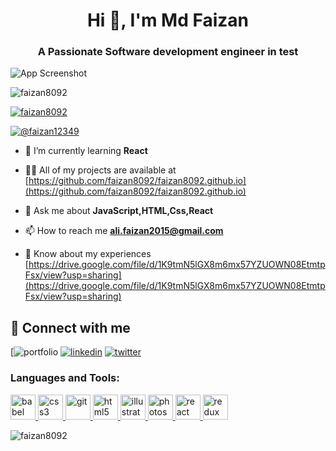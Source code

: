 <h1 align="center">Hi 👋, I'm Md Faizan</h1>
<h3 align="center">A Passionate Software development engineer in test</h3>



![App Screenshot](https://img.freepik.com/free-vector/stay-home-isometric-composition-with-male-character-sitting-table-programming-computer-illustration_1284-64122.jpg?w=740&t=st=1688804038~exp=1688804638~hmac=74141cb65ec8e4f07cc7564088324487e37db838b0cb7a16e9c234baa70bd6e9)


<p align="left"> <img src="https://komarev.com/ghpvc/?username=faizan8092&label=Profile%20views&color=0e75b6&style=flat" alt="faizan8092" /> </p>

<p align="left"> <a href="https://github.com/ryo-ma/github-profile-trophy"><img src="https://github-profile-trophy.vercel.app/?username=faizan8092" alt="faizan8092" /></a> </p>

<p align="left"> <a href="https://twitter.com/@faizan12349" target="blank"><img src="https://img.shields.io/twitter/follow/@faizan12349?logo=twitter&style=for-the-badge" alt="@faizan12349" /></a> </p>

- 🌱 I’m currently learning **React**

- 👨‍💻 All of my projects are available at [https://github.com/faizan8092/faizan8092.github.io](https://github.com/faizan8092/faizan8092.github.io)

- 💬 Ask me about **JavaScript,HTML,Css,React**

- 📫 How to reach me **ali.faizan2015@gmail.com**

- 📄 Know about my experiences [https://drive.google.com/file/d/1K9tmN5lGX8m6mx57YZUOWN08EtmtpFsx/view?usp=sharing](https://drive.google.com/file/d/1K9tmN5lGX8m6mx57YZUOWN08EtmtpFsx/view?usp=sharing)


## 🔗 Connect with me
[![portfolio](https://faizan8092.github.io/)
[![linkedin](https://img.shields.io/badge/linkedin-0A66C2?style=for-the-badge&logo=linkedin&logoColor=white)](https://www.linkedin.com/in/md-faizan-591761203/)
[![twitter](https://img.shields.io/badge/twitter-1DA1F2?style=for-the-badge&logo=twitter&logoColor=white)](https://twitter.com/faizan12349)


<h3 align="left">Languages and Tools:</h3>
<p align="left"> <a href="https://babeljs.io/" target="_blank" rel="noreferrer"> <img src="https://upload.wikimedia.org/wikipedia/commons/thumb/0/02/Babel_Logo.svg/1280px-Babel_Logo.svg.png" alt="babel" width="40" height="40"/> </a> <a href="https://www.w3schools.com/css/" target="_blank" rel="noreferrer"> <img src="https://cdn-icons-png.flaticon.com/512/732/732190.png" alt="css3" width="40" height="40"/> </a> <a href="https://git-scm.com/" target="_blank" rel="noreferrer"> <img src="https://git-scm.com/images/logos/downloads/Git-Icon-1788C.png" alt="git" width="40" height="40"/> </a> <a href="https://www.w3.org/html/" target="_blank" rel="noreferrer"> <img src="https://cdn-icons-png.flaticon.com/512/732/732212.png" alt="html5" width="40" height="40"/> </a> <a href="https://www.adobe.com/in/products/illustrator.html" target="_blank" rel="noreferrer"> <img src="https://www.vectorlogo.zone/logos/adobe_illustrator/adobe_illustrator-icon.svg" alt="illustrator" width="40" height="40"/> </a> <a href="https://www.photoshop.com/en" target="_blank" rel="noreferrer"> <img src="https://cdn-icons-png.flaticon.com/512/5968/5968520.png" alt="photoshop" width="40" height="40"/> </a> <a href="https://reactjs.org/" target="_blank" rel="noreferrer"> <img src="https://cdn-icons-png.flaticon.com/512/1126/1126012.png" alt="react" width="40" height="40"/> </a> <a href="https://redux.js.org" target="_blank" rel="noreferrer"> <img src="https://cdn.icon-icons.com/icons2/2415/PNG/512/redux_original_logo_icon_146365.png" alt="redux" width="40" height="40"/> </a> </p>

<p><img align="center" src="https://github-readme-stats.vercel.app/api/top-langs?username=faizan8092&show_icons=true&locale=en&layout=compact" alt="faizan8092" /></p>
